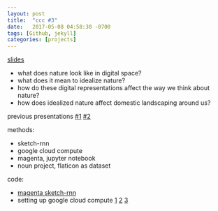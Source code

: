 ```yaml
---
layout: post
title:  "ccc #3"
date:   2017-05-08 04:58:30 -0700
tags: [Github, jekyll]
categories: [projects]
---
```


[slides](https://docs.google.com/presentation/d/1bnb_Gjw0FOQAk4F2w_TOhVipd10F4ns4ahtmuhijaAw/edit)

- what does nature look like in digital space? 
- what does it mean to idealize nature? 
- how do these digital representations affect the way we think about nature? 
- how does idealized nature affect domestic landscaping around us?

previous presentations
[#1](https://publicityreform.github.io/findbyimage/ccc-01.html)
[#2](https://publicityreform.github.io/findbyimage/ccc-02.html)

methods:
- sketch-rnn
- google cloud compute
- magenta, jupyter notebook
- noun project, flaticon as dataset

code:
- [magenta sketch-rnn](https://github.com/tensorflow/magenta/tree/master/magenta/models/sketch_rnn)
- setting up google cloud compute 
[1](https://publicityreform.github.io/findbyimage/magenta.html)
[2](https://publicityreform.github.io/findbyimage/install-tensorflow-and-jupyternotebook-in-cloud-compute.html)
[3](https://publicityreform.github.io/findbyimage/create-compute-instance.html)
